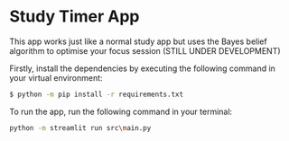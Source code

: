 <h1>Study Timer App</h1>
<p>This app works just like a normal study app but uses the Bayes belief algorithm to optimise your focus session (STILL UNDER DEVELOPMENT)</p>

Firstly, install the dependencies by executing the following command in your virtual environment:
```bash
$ python -m pip install -r requirements.txt
```

To run the app, run the following command in your terminal:
```bash
python -m streamlit run src\main.py
```
